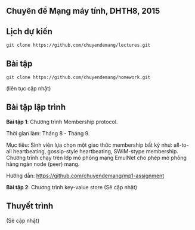 ## Chuyên đề Mạng máy tính, DHTH8, 2015

Lịch dự kiến
-----------------
```
git clone https://github.com/chuyendemang/lectures.git
```


Bài tập
----------------
```
git clone https://github.com/chuyendemang/homework.git
```
(liên tục cập nhật)

Bài tập lập trình
----------------
**Bài tập 1**: Chương trình Membership protocol.

Thời gian làm: Tháng 8 - Tháng 9.

Mục tiêu: Sinh viên lựa chọn một giao thức membership bất kỳ như: all-to-all heartbeating, gossip-style heartbeating, SWIM-stype membership. Chương trình chạy trên lớp mô phỏng mạng EmulNet cho phép mô phỏng hàng ngàn node (peer) mạng.

Hướng dẫn: https://github.com/chuyendemang/mp1-assignment

**Bài tập 2**: Chương trình key-value store
(Sẽ cập nhật)

Thuyết trình
---------------
(Sẽ cập nhật)
